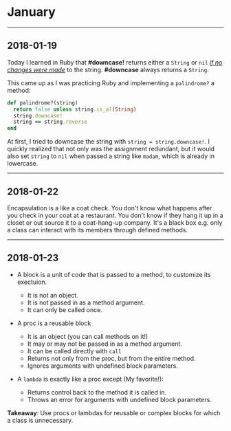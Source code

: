 # January

---

## 2018-01-19

Today I learned in Ruby that **#downcase!** returns either a `String` or `nil` [*if no changes were made*](https://ruby-doc.org/core-2.4.0/String.html#method-i-downcase-21) to the string. **#downcase** always returns a `String`.

This came up as I was practicing Ruby and implementing a `palindrome?` a method:

```ruby
def palindrome?(string)
  return false unless string.is_a?(String)
  string.downcase!
  string == string.reverse
end
```

At first, I tried to downcase the string with `string = string.downcase!`. I quickly realized that not only was the assignment redundant, but it would also set `string` to `nil` when passed a string like `madam`, which is already in lowercase.

---

## 2018-01-22

Encapsulation is a like a coat check. You don't know what happens after you check in your coat at a restaurant. You don't know if they hang it up in a closet or out source it to a coat-hang-up company. It's a black box e.g. only a class can interact with its members through defined methods.

---

## 2018-01-23

* A block is a unit of code that is passed to a method, to customize its exectuion.
  * It is not an object.
  * It is not passed in as a method argument.
  * It can only be called once.

* A proc is a reusable block
  * It is an object (you can call methods on it!)
  * It may or may not be passed in as a method argument.
  * It can be called directly with `call`
  * Returns not only from the proc, but from the entire method.
  * Ignores arguments with undefined block parameters.

* A `lambda` is exactly like a proc except (My favorite!):
  * Returns control back to the method it is called in.
  * Throws an error for arguments with undefined block parameters.

**Takeaway**: Use procs or lambdas for reusable or complex blocks for which a class is unnecessary.

